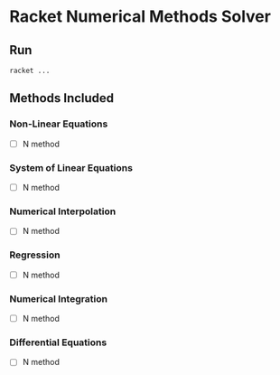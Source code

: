 # Racket Numerical Methods Solver

## Run

`racket ...`

## Methods Included

### Non-Linear Equations

- [ ] N method

### System of Linear Equations

- [ ] N method

### Numerical Interpolation

- [ ] N method

### Regression

- [ ] N method

### Numerical Integration

- [ ] N method

### Differential Equations

- [ ] N method